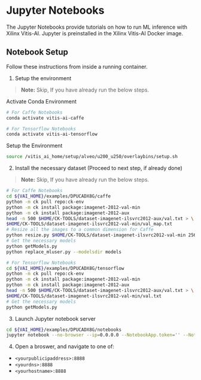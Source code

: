 # Jupyter Notebooks

The Jupyter Notebooks provide tutorials on how to run ML inference with Xilinx Vitis-AI.
Jupyter is preinstalled in the Xilinx Vitis-AI Docker image.

## Notebook Setup

Follow these instructions from inside a running container.

1. Setup the environment

> **Note:** Skip, If you have already run the below steps.

Activate Conda Environment
  ```sh
  # For Caffe Notebooks
  conda activate vitis-ai-caffe

  # For Tensorflow Notebooks
  conda activate vitis-ai-tensorflow
  ```
Setup the Environment
  ```sh
  source /vitis_ai_home/setup/alveo/u200_u250/overlaybins/setup.sh
  ```

2. Install the necessary dataset (Proceed to next step, if already done)

  > **Note:** Skip, If you have already run the below steps.

  ```sh
  # For Caffe Notebooks
  cd ${VAI_HOME}/examples/DPUCADX8G/caffe
  python -m ck pull repo:ck-env
  python -m ck install package:imagenet-2012-val-min
  python -m ck install package:imagenet-2012-aux
  head -n 500 $HOME/CK-TOOLS/dataset-imagenet-ilsvrc2012-aux/val.txt > \
  $HOME/CK-TOOLS/dataset-imagenet-ilsvrc2012-val-min/val_map.txt
  # Resize all the images to a common dimension for Caffe
  python resize.py $HOME/CK-TOOLS/dataset-imagenet-ilsvrc2012-val-min 256 256
  # Get the necessary models
  python getModels.py
  python replace_mluser.py --modelsdir models

  # For Tensorflow Notebooks
  cd ${VAI_HOME}/examples/DPUCADX8G/tensorflow
  python -m ck pull repo:ck-env
  python -m ck install package:imagenet-2012-val-min
  python -m ck install package:imagenet-2012-aux
  head -n 500 $HOME/CK-TOOLS/dataset-imagenet-ilsvrc2012-aux/val.txt > \
  $HOME/CK-TOOLS/dataset-imagenet-ilsvrc2012-val-min/val.txt
  # Get the necessary models
  python getModels.py
  ```

3. Launch Jupyter notebook server
  ```sh
  cd ${VAI_HOME}/examples/DPUCADX8G/notebooks
  jupyter notebook --no-browser --ip=0.0.0.0 --NotebookApp.token='' --NotebookApp.password=''
  ```

4. Open a broswer, and navigate to one of:
  - `<yourpublicipaddress>:8888`
  - `<yourdns>:8888`
  - `<yourhostname>:8888`
